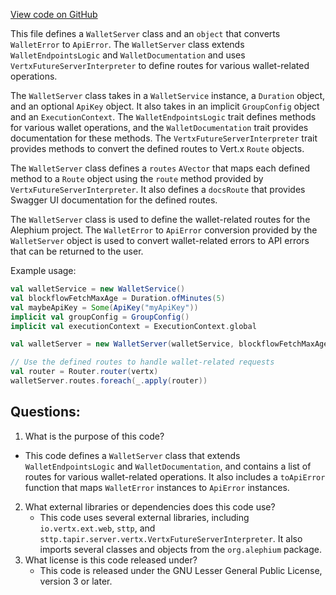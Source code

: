 [View code on GitHub](https://github.com/alephium/alephium/wallet/src/main/scala/org/alephium/wallet/web/WalletServer.scala)

This file defines a `WalletServer` class and an `object` that converts `WalletError` to `ApiError`. The `WalletServer` class extends `WalletEndpointsLogic` and `WalletDocumentation` and uses `VertxFutureServerInterpreter` to define routes for various wallet-related operations. 

The `WalletServer` class takes in a `WalletService` instance, a `Duration` object, and an optional `ApiKey` object. It also takes in an implicit `GroupConfig` object and an `ExecutionContext`. The `WalletEndpointsLogic` trait defines methods for various wallet operations, and the `WalletDocumentation` trait provides documentation for these methods. The `VertxFutureServerInterpreter` trait provides methods to convert the defined routes to Vert.x `Route` objects.

The `WalletServer` class defines a `routes` `AVector` that maps each defined method to a `Route` object using the `route` method provided by `VertxFutureServerInterpreter`. It also defines a `docsRoute` that provides Swagger UI documentation for the defined routes.

The `WalletServer` class is used to define the wallet-related routes for the Alephium project. The `WalletError` to `ApiError` conversion provided by the `WalletServer` object is used to convert wallet-related errors to API errors that can be returned to the user. 

Example usage:
```scala
val walletService = new WalletService()
val blockflowFetchMaxAge = Duration.ofMinutes(5)
val maybeApiKey = Some(ApiKey("myApiKey"))
implicit val groupConfig = GroupConfig()
implicit val executionContext = ExecutionContext.global

val walletServer = new WalletServer(walletService, blockflowFetchMaxAge, maybeApiKey)

// Use the defined routes to handle wallet-related requests
val router = Router.router(vertx)
walletServer.routes.foreach(_.apply(router))
```
## Questions: 
 1. What is the purpose of this code?
   - This code defines a `WalletServer` class that extends `WalletEndpointsLogic` and `WalletDocumentation`, and contains a list of routes for various wallet-related operations. It also includes a `toApiError` function that maps `WalletError` instances to `ApiError` instances.
2. What external libraries or dependencies does this code use?
   - This code uses several external libraries, including `io.vertx.ext.web`, `sttp`, and `sttp.tapir.server.vertx.VertxFutureServerInterpreter`. It also imports several classes and objects from the `org.alephium` package.
3. What license is this code released under?
   - This code is released under the GNU Lesser General Public License, version 3 or later.